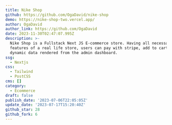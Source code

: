 ```yaml
---
title: Nike Shop
github: https://github.com/OgaDavid/nike-shop
demo: https://nike-shop-two.vercel.app/
author: OgaDavid
author_link: https://github.com/OgaDavid
date: 2023-11-30T02:47:07.995Z
description: >-
  Nike Shop is a Fullstack Next JS E-commerce store. Having all necessary
  features of a real life store, users can pay with stripe, add to cart and view
  dynamic data rendered from the admin dashboard.
ssg:
  - Nextjs
css:
  - Tailwind
  - PostCSS
cms: []
category:
  - Ecommerce
draft: false
publish_date: '2023-07-06T22:05:05Z'
update_date: '2023-07-17T15:20:40Z'
github_star: 28
github_fork: 6
---
```

